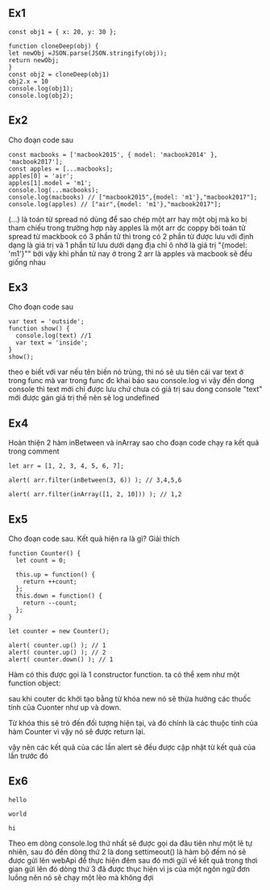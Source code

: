 ## Ex1
```
const obj1 = { x: 20, y: 30 };

function cloneDeep(obj) {
let newObj =JSON.parse(JSON.stringify(obj));
return newObj;
}
const obj2 = cloneDeep(obj1)
obj2.x = 10
console.log(obj1);
console.log(obj2);

```
## Ex2
Cho đoạn code sau
```
const macbooks = ['macbook2015', { model: 'macbook2014' }, 'macbook2017'];
const apples = [...macbooks];
apples[0] = 'air';
apples[1].model = 'm1';
console.log(...macbooks);
console.log(macbooks) // ["macbook2015",{model: 'm1'},"macbook2017"];
console.log(apples) // ["air",{model: 'm1'},"macbook2017"];
```
(...) là toán từ spread nó dùng để sao chép một arr hay một obj mà ko bị tham chiếu trong trường hợp này apples là một arr dc coppy bời toán tử spread từ mackbook có 3 phần tử thì trong có 2 phần từ được lưu với định dạng là giá trị và 1 phần từ lưu dưới dạng địa chỉ ô nhớ là giá trị "{model: 'm1'}"" bởi vậy khi phần tử nay ở trong 2 arr là apples và macbook sẽ đều giống nhau

## Ex3
Cho đoạn code sau
```
var text = 'outside';
function show() {
  console.log(text) //1
  var text = 'inside';
}
show();
```
theo e biết với var nếu tên biến nó trùng, thì nó sẽ ưu tiên cái var text ở trong func mà var trong func đc khai báo sau console.log vi vậy đến dong console thì text mới chỉ được lưu chứ chưa có giá trị sau dong console "text" mới được gán giá trị thế nên sẽ log undefined

## Ex4
Hoàn thiện 2 hàm inBetween và inArray sao cho đoạn code chạy ra kết quả trong comment
```
let arr = [1, 2, 3, 4, 5, 6, 7];

alert( arr.filter(inBetween(3, 6)) ); // 3,4,5,6

alert( arr.filter(inArray([1, 2, 10])) ); // 1,2
```

## Ex5
Cho đoạn code sau. Kết quả hiện ra là gì? Giải thích 
```
function Counter() {
  let count = 0;

  this.up = function() {
    return ++count;
  };
  this.down = function() {
    return --count;
  };
}

let counter = new Counter();

alert( counter.up() ); // 1
alert( counter.up() ); // 2
alert( counter.down() ); // 1
```
Hàm có this được gọi là 1 constructor function. ta có thể xem như một function object:

sau khi couter dc khởi tạo bằng từ khóa new nó sẽ thừa hưởng các thuốc tính của Cuonter như up và down.

Từ khóa this sẽ trỏ đến đối tượng hiện tại, và đó chính là các thuộc tính của hàm Counter vì vậy nó sẽ được return lại.

vậy nên các kết quả của các lần alert sẽ đều được cập nhật từ kết quả của lần trước đó 

## Ex6
```
hello

world

hi
```
Theo em dòng console.log thứ nhất sẽ được gọi da đâu tiên như một lẽ tự nhiên, sau đó đến dòng thứ 2 là dong settimeout() là hàm bộ đếm nó sẽ được gửi lên webApi để thực hiện đêm sau đó mới gửi về kết quả trong thơi gian gửi lên đó dòng thứ 3 đã được thục hiện vì js của một ngôn ngữ đơn luồng nên nó sẽ chạy một lèo mà không đợi
